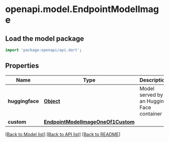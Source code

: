 # openapi.model.EndpointModelImage

## Load the model package
```dart
import 'package:openapi/api.dart';
```

## Properties
Name | Type | Description | Notes
------------ | ------------- | ------------- | -------------
**huggingface** | [**Object**](.md) | Model served by an Hugging Face container | 
**custom** | [**EndpointModelImageOneOf1Custom**](EndpointModelImageOneOf1Custom.md) |  | 

[[Back to Model list]](../README.md#documentation-for-models) [[Back to API list]](../README.md#documentation-for-api-endpoints) [[Back to README]](../README.md)


